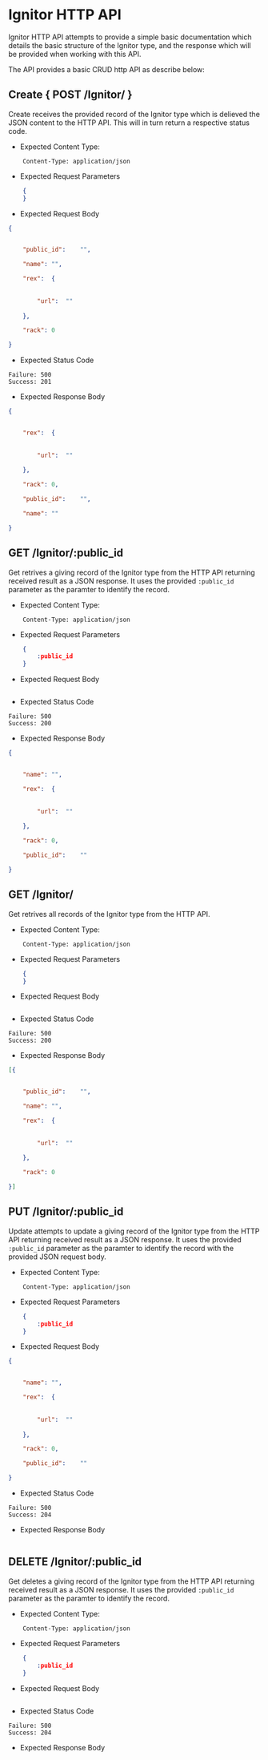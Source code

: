 Ignitor HTTP API 
===============================

Ignitor HTTP API attempts to provide a simple basic documentation which details 
the basic structure of the Ignitor type, and the response which will be provided 
when working with this API.

The API provides a basic CRUD http API as describe below:

## Create { POST /Ignitor/ }

Create receives the provided record of the Ignitor type which is delieved the 
JSON content to the HTTP API. This will in turn return a respective status code.

- Expected Content Type: 

```http
    Content-Type: application/json
```

- Expected Request Parameters

```json
    {
    }
```

- Expected Request Body

```json
{


    "public_id":	"",

    "name":	"",

    "rex":	{
	
	
	    "url":	""
	
	},

    "rack":	0

}
```

- Expected Status Code

```
Failure: 500
Success: 201
```

- Expected Response Body

```json
{


    "rex":	{
	
	
	    "url":	""
	
	},

    "rack":	0,

    "public_id":	"",

    "name":	""

}
```

## GET /Ignitor/:public_id

Get retrives a giving record of the Ignitor type from the HTTP API returning received result as a JSON
response. It uses the provided `:public_id` parameter as the paramter to identify the record.

- Expected Content Type: 

```http
    Content-Type: application/json
```

- Expected Request Parameters

```json
    {
        :public_id
    }
```

- Expected Request Body

```json
```

- Expected Status Code

```
Failure: 500
Success: 200
```

- Expected Response Body

```json
{


    "name":	"",

    "rex":	{
	
	
	    "url":	""
	
	},

    "rack":	0,

    "public_id":	""

}
```

## GET /Ignitor/

Get retrives all records of the Ignitor type from the HTTP API.

- Expected Content Type: 

```http
    Content-Type: application/json
```

- Expected Request Parameters

```json
    {
    }
```

- Expected Request Body

```json
```

- Expected Status Code

```
Failure: 500
Success: 200
```

- Expected Response Body

```json
[{


    "public_id":	"",

    "name":	"",

    "rex":	{
	
	
	    "url":	""
	
	},

    "rack":	0

}]
```

## PUT /Ignitor/:public_id

Update attempts to update a giving record of the Ignitor type from the HTTP API returning received result as a JSON
response. It uses the provided `:public_id` parameter as the paramter to identify the record with the provided JSON request body.

- Expected Content Type: 

```http
    Content-Type: application/json
```

- Expected Request Parameters

```json
    {
        :public_id
    }
```

- Expected Request Body

```json
{


    "name":	"",

    "rex":	{
	
	
	    "url":	""
	
	},

    "rack":	0,

    "public_id":	""

}
```

- Expected Status Code

```
Failure: 500
Success: 204
```


- Expected Response Body

```json
```

## DELETE /Ignitor/:public_id

Get deletes a giving record of the Ignitor type from the HTTP API returning received result as a JSON
response. It uses the provided `:public_id` parameter as the paramter to identify the record.

- Expected Content Type: 

```http
    Content-Type: application/json
```

- Expected Request Parameters

```json
    {
        :public_id
    }
```

- Expected Request Body

```json
```

- Expected Status Code

```
Failure: 500
Success: 204
```

- Expected Response Body

```json
```